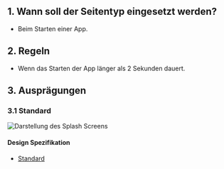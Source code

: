 ## 1. Wann soll der Seitentyp eingesetzt werden?
*   Beim Starten einer App.

## 2. Regeln
*   Wenn das Starten der App länger als 2 Sekunden dauert.

## 3. Ausprägungen
### 3.1 Standard
![Darstellung des Splash Screens](https://raw.githubusercontent.com/sbb-design-systems/design-system-mobile-documentation/master/documentation/page-types/splash-screen/images/MS01.png 'class: image')

#### Design Spezifikation
*   [Standard](https://sbb.invisionapp.com/d/main#/console/14051805/323023907/inspect)